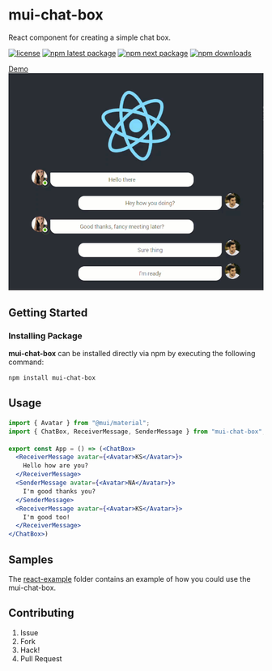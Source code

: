 # mui-chat-box

React component for creating a simple chat box.

[![license](https://img.shields.io/badge/license-MIT-blue.svg)](hhttps://github.com/kevbite/mui-chat-box/blob/HEAD/LICENSE)
[![npm latest package](https://img.shields.io/npm/v/mui-chat-box/latest.svg)](https://www.npmjs.com/package/mui-chat-box)
[![npm next package](https://img.shields.io/npm/v/mui-chat-box/next.svg)](https://www.npmjs.com/package/mui-chat-box)
[![npm downloads](https://img.shields.io/npm/dm/mui-chat-box.svg)](https://www.npmjs.com/package/mui-chat-box)

[Demo](https://kevsoft.net/mui-chat-box/)
[![mui-chat-box preview](/preview.gif)](https://kevsoft.net/mui-chat-box/)

## Getting Started

### Installing Package

**mui-chat-box** can be installed directly via npm by executing the following command:

```powershell
npm install mui-chat-box
```

## Usage

```jsx
import { Avatar } from "@mui/material";
import { ChatBox, ReceiverMessage, SenderMessage } from "mui-chat-box";

export const App = () => (<ChatBox>
  <ReceiverMessage avatar={<Avatar>KS</Avatar>}>
    Hello how are you?
  </ReceiverMessage>
  <SenderMessage avatar={<Avatar>NA</Avatar>}>
    I'm good thanks you?
  </SenderMessage>
  <ReceiverMessage avatar={<Avatar>KS</Avatar>}>
    I'm good too!
  </ReceiverMessage>
</ChatBox>)
```

## Samples

The [react-example](packages/apps/react-example) folder contains an example of how you could use the mui-chat-box.

## Contributing

1. Issue
1. Fork
1. Hack!
1. Pull Request
